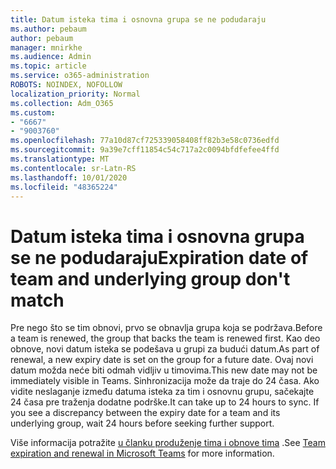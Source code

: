 ```yaml
---
title: Datum isteka tima i osnovna grupa se ne podudaraju
ms.author: pebaum
author: pebaum
manager: mnirkhe
ms.audience: Admin
ms.topic: article
ms.service: o365-administration
ROBOTS: NOINDEX, NOFOLLOW
localization_priority: Normal
ms.collection: Adm_O365
ms.custom:
- "6667"
- "9003760"
ms.openlocfilehash: 77a10d87cf725339058408ff82b3e58c0736edfd
ms.sourcegitcommit: 9a39e7cff11854c54c717a2c0094bfdfefee4ffd
ms.translationtype: MT
ms.contentlocale: sr-Latn-RS
ms.lasthandoff: 10/01/2020
ms.locfileid: "48365224"
---
```

# <a name="expiration-date-of-team-and-underlying-group-dont-match"></a><span data-ttu-id="d1b6d-102">Datum isteka tima i osnovna grupa se ne podudaraju</span><span class="sxs-lookup"><span data-stu-id="d1b6d-102">Expiration date of team and underlying group don't match</span></span>

<span data-ttu-id="d1b6d-103">Pre nego što se tim obnovi, prvo se obnavlja grupa koja se podržava.</span><span class="sxs-lookup"><span data-stu-id="d1b6d-103">Before a team is renewed, the group that backs the team is renewed first.</span></span> <span data-ttu-id="d1b6d-104">Kao deo obnove, novi datum isteka se podešava u grupi za budući datum.</span><span class="sxs-lookup"><span data-stu-id="d1b6d-104">As part of renewal, a new expiry date is set on the group for a future date.</span></span> <span data-ttu-id="d1b6d-105">Ovaj novi datum možda neće biti odmah vidljiv u timovima.</span><span class="sxs-lookup"><span data-stu-id="d1b6d-105">This new date may not be immediately visible in Teams.</span></span> <span data-ttu-id="d1b6d-106">Sinhronizacija može da traje do 24 časa. Ako vidite neslaganje između datuma isteka za tim i osnovnu grupu, sačekajte 24 časa pre traženja dodatne podrške.</span><span class="sxs-lookup"><span data-stu-id="d1b6d-106">It can take up to 24 hours to sync. If you see a discrepancy between the expiry date for a team and its underlying group, wait 24 hours before seeking further support.</span></span>  

<span data-ttu-id="d1b6d-107">Više informacija potražite [u članku produženje tima i obnove tima](https://docs.microsoft.com/microsoftteams/team-expiration-renewal)  .</span><span class="sxs-lookup"><span data-stu-id="d1b6d-107">See [Team expiration and renewal in Microsoft Teams](https://docs.microsoft.com/microsoftteams/team-expiration-renewal)  for more information.</span></span>
